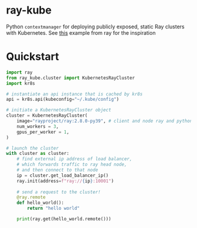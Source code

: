 # ray-kube
Python `contextmanager` for deploying publicly exposed, static Ray clusters with Kubernetes. 
See [this](https://docs.ray.io/en/latest/cluster/kubernetes/user-guides/static-ray-cluster-without-kuberay.html) example from ray for the inspiration

# Quickstart


```python
import ray
from ray_kube.cluster import KubernetesRayCluster
import kr8s

# instantiate an api instance that is cached by kr8s
api = kr8s.api(kubeconfig="~/.kube/config")

# initiate a KubernetesRayCluster object
cluster = KubernetesRayCluster(
    image="rayproject/ray:2.8.0-py39", # client and node ray and python minor versions must match
    num_workers = 3,
    gpus_per_worker = 1,
)

# launch the cluster
with cluster as cluster:
    # find external ip address of load balancer,
    # which forwards traffic to ray head node,
    # and then connect to that node
    ip = cluster.get_load_balancer_ip()
    ray.init(address=f"ray://{ip}:10001")
    
    # send a request to the cluster!
    @ray.remote
    def hello_world():
        return "hello world"

    print(ray.get(hello_world.remote()))
```
